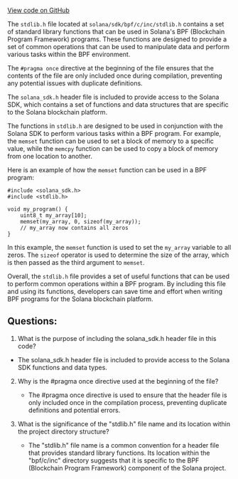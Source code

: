 
[View code on GitHub](https://github.com/solana-labs/solana/blob/master/sdk/bpf/c/inc/stdlib.h)

The `stdlib.h` file located at `solana/sdk/bpf/c/inc/stdlib.h` contains a set of standard library functions that can be used in Solana's BPF (Blockchain Program Framework) programs. These functions are designed to provide a set of common operations that can be used to manipulate data and perform various tasks within the BPF environment.

The `#pragma once` directive at the beginning of the file ensures that the contents of the file are only included once during compilation, preventing any potential issues with duplicate definitions.

The `solana_sdk.h` header file is included to provide access to the Solana SDK, which contains a set of functions and data structures that are specific to the Solana blockchain platform.

The functions in `stdlib.h` are designed to be used in conjunction with the Solana SDK to perform various tasks within a BPF program. For example, the `memset` function can be used to set a block of memory to a specific value, while the `memcpy` function can be used to copy a block of memory from one location to another.

Here is an example of how the `memset` function can be used in a BPF program:

```
#include <solana_sdk.h>
#include <stdlib.h>

void my_program() {
    uint8_t my_array[10];
    memset(my_array, 0, sizeof(my_array));
    // my_array now contains all zeros
}
```

In this example, the `memset` function is used to set the `my_array` variable to all zeros. The `sizeof` operator is used to determine the size of the array, which is then passed as the third argument to `memset`.

Overall, the `stdlib.h` file provides a set of useful functions that can be used to perform common operations within a BPF program. By including this file and using its functions, developers can save time and effort when writing BPF programs for the Solana blockchain platform.
## Questions: 
 1. What is the purpose of including the solana_sdk.h header file in this code?
   - The solana_sdk.h header file is included to provide access to the Solana SDK functions and data types.

2. Why is the #pragma once directive used at the beginning of the file?
   - The #pragma once directive is used to ensure that the header file is only included once in the compilation process, preventing duplicate definitions and potential errors.

3. What is the significance of the "stdlib.h" file name and its location within the project directory structure?
   - The "stdlib.h" file name is a common convention for a header file that provides standard library functions. Its location within the "bpf/c/inc" directory suggests that it is specific to the BPF (Blockchain Program Framework) component of the Solana project.